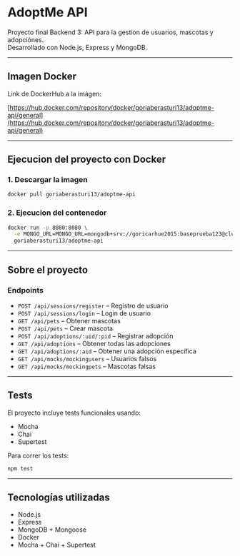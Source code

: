 # AdoptMe API

Proyecto final Backend 3: API para la gestion de usuarios, mascotas y adopciónes.  
Desarrollado con Node.js, Express y MongoDB.

---

## Imagen Docker

Link de DockerHub a la imágen:

[https://hub.docker.com/repository/docker/goriaberasturi13/adoptme-api/general](https://hub.docker.com/repository/docker/goriaberasturi13/adoptme-api/general)

---

## Ejecucion del proyecto con Docker

### 1. Descargar la imagen

```bash
docker pull goriaberasturi13/adoptme-api
```

### 2. Ejecucion del contenedor

```bash
docker run -p 8080:8080 \
  -e MONGO_URL=MONGO_URL=mongodb+srv://goricarhue2015:baseprueba123@cluster0.ft6cz.mongodb.net/adoptme-74605-dev \
  goriaberasturi13/adoptme-api
```

---

## Sobre el proyecto

### Endpoints

- `POST /api/sessions/register` – Registro de usuario
- `POST /api/sessions/login` – Login de usuario
- `GET /api/pets` – Obtener mascotas
- `POST /api/pets` – Crear mascota
- `POST /api/adoptions/:uid/:pid` – Registrar adopción
- `GET /api/adoptions` – Obtener todas las adopciones
- `GET /api/adoptions/:aid` – Obtener una adopción específica
- `GET /api/mocks/mockingusers` – Usuarios falsos
- `GET /api/mocks/mockingpets` – Mascotas falsas

---

## Tests

El proyecto incluye tests funcionales usando:

- Mocha
- Chai
- Supertest

Para correr los tests:

```bash
npm test
```

---

## Tecnologías utilizadas

- Node.js
- Express
- MongoDB + Mongoose
- Docker
- Mocha + Chai + Supertest